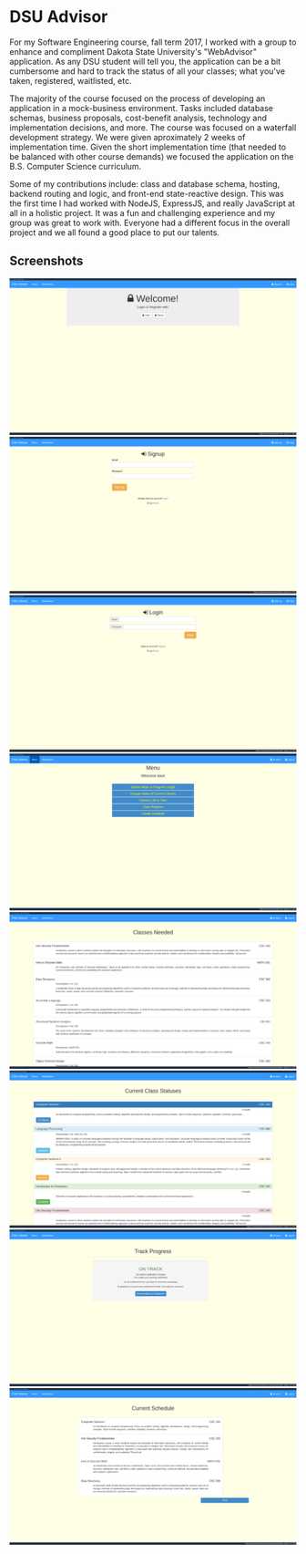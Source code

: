 # DSU Advisor

For my Software Engineering course, fall term 2017, I worked with a group to enhance and compliment Dakota State University's "WebAdvisor" application. As any DSU student will tell you, the application can be a bit cumbersome and hard to track the status of all your classes; what you've taken, registered, waitlisted, etc.

The majority of the course focused on the process of developing an application in a mock-business environment. Tasks included database schemas, business proposals, cost-benefit analysis, technology and implementation decisions, and more. The course was focused on a waterfall development strategy. We were given aproximately 2 weeks of implementation time. Given the short implementation time (that needed to be balanced with other course demands) we focused the application on the B.S. Computer Science curriculum.

Some of my contributions include: class and database schema, hosting, backend routing and logic, and front-end state-reactive design. This was the first time I had worked with NodeJS, ExpressJS, and really JavaScript at all in a holistic project. It was a fun and challenging experience and my group was great to work with. Everyone had a different focus in the overall project and we all found a good place to put our talents.

## Screenshots

![scrot](screenshots/home.png)
![scrot](screenshots/signup.png)
![scrot](screenshots/login.png)
![scrot](screenshots/menu.png)
![scrot](screenshots/classes_needed.png)
![scrot](screenshots/class_statuses.png)
![scrot](screenshots/progress.png)
![scrot](screenshots/schedule.png)
